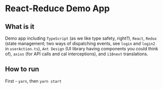 # React-Reduce Demo App

## What is it

Demo app including `TypeScript` (as we like type safety, right?), `React`, `Redux` (state management; two ways of dispatching events, see `login` and `login2` in `userAction.ts`), `Ant Design` (UI library having components you could think of), `axios` (for API calls and cal interceptions), and `i18next` translations.

## How to run

First - `yarn`, then `yarn start`
